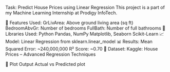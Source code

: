 Task: Predict House Prices using Linear Regression
This project is a part of my Machine Learning Internship at Prodigy InfoTech.

📌 Features Used:
GrLivArea: Above ground living area (sq ft)
BedroomAbvGr: Number of bedrooms
FullBath: Number of full bathrooms
🧰 Libraries Used:
Python
Pandas, NumPy
Matplotlib, Seaborn
Scikit-Learn
📈 Model:
Linear Regression from sklearn.linear_model
📊 Results:
Mean Squared Error: ~240,000,000
R² Score: ~0.70
📁 Dataset:
Kaggle: House Prices – Advanced Regression Techniques

📸 Plot Output
Actual vs Predicted
plot
